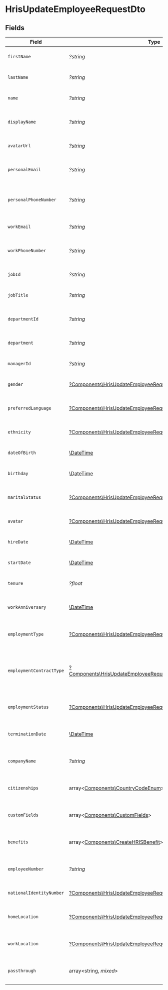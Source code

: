 # HrisUpdateEmployeeRequestDto


## Fields

| Field                                                                                                                                           | Type                                                                                                                                            | Required                                                                                                                                        | Description                                                                                                                                     | Example                                                                                                                                         |
| ----------------------------------------------------------------------------------------------------------------------------------------------- | ----------------------------------------------------------------------------------------------------------------------------------------------- | ----------------------------------------------------------------------------------------------------------------------------------------------- | ----------------------------------------------------------------------------------------------------------------------------------------------- | ----------------------------------------------------------------------------------------------------------------------------------------------- |
| `firstName`                                                                                                                                     | *?string*                                                                                                                                       | :heavy_minus_sign:                                                                                                                              | The employee first name                                                                                                                         | Issac                                                                                                                                           |
| `lastName`                                                                                                                                      | *?string*                                                                                                                                       | :heavy_minus_sign:                                                                                                                              | The employee last name                                                                                                                          | Newton                                                                                                                                          |
| `name`                                                                                                                                          | *?string*                                                                                                                                       | :heavy_minus_sign:                                                                                                                              | The employee name                                                                                                                               | Issac Newton                                                                                                                                    |
| `displayName`                                                                                                                                   | *?string*                                                                                                                                       | :heavy_minus_sign:                                                                                                                              | The employee display name                                                                                                                       | Sir Issac Newton                                                                                                                                |
| `avatarUrl`                                                                                                                                     | *?string*                                                                                                                                       | :heavy_minus_sign:                                                                                                                              | The employee avatar Url                                                                                                                         | https://example.com/avatar.png                                                                                                                  |
| `personalEmail`                                                                                                                                 | *?string*                                                                                                                                       | :heavy_minus_sign:                                                                                                                              | The employee personal email                                                                                                                     | isaac.newton@example.com                                                                                                                        |
| `personalPhoneNumber`                                                                                                                           | *?string*                                                                                                                                       | :heavy_minus_sign:                                                                                                                              | The employee personal phone number                                                                                                              | +1234567890                                                                                                                                     |
| `workEmail`                                                                                                                                     | *?string*                                                                                                                                       | :heavy_minus_sign:                                                                                                                              | The employee work email                                                                                                                         | newton@example.com                                                                                                                              |
| `workPhoneNumber`                                                                                                                               | *?string*                                                                                                                                       | :heavy_minus_sign:                                                                                                                              | The employee work phone number                                                                                                                  | +1234567890                                                                                                                                     |
| `jobId`                                                                                                                                         | *?string*                                                                                                                                       | :heavy_minus_sign:                                                                                                                              | The employee job id                                                                                                                             | R-6789                                                                                                                                          |
| `jobTitle`                                                                                                                                      | *?string*                                                                                                                                       | :heavy_minus_sign:                                                                                                                              | The employee job title                                                                                                                          | Physicist                                                                                                                                       |
| `departmentId`                                                                                                                                  | *?string*                                                                                                                                       | :heavy_minus_sign:                                                                                                                              | The employee department id                                                                                                                      | 3093                                                                                                                                            |
| `department`                                                                                                                                    | *?string*                                                                                                                                       | :heavy_minus_sign:                                                                                                                              | The employee department                                                                                                                         | Physics                                                                                                                                         |
| `managerId`                                                                                                                                     | *?string*                                                                                                                                       | :heavy_minus_sign:                                                                                                                              | The employee manager ID                                                                                                                         | 67890                                                                                                                                           |
| `gender`                                                                                                                                        | [?Components\HrisUpdateEmployeeRequestDtoGender](../../Models/Components/HrisUpdateEmployeeRequestDtoGender.md)                                 | :heavy_minus_sign:                                                                                                                              | The employee gender                                                                                                                             | male                                                                                                                                            |
| `preferredLanguage`                                                                                                                             | [?Components\HrisUpdateEmployeeRequestDtoPreferredLanguage](../../Models/Components/HrisUpdateEmployeeRequestDtoPreferredLanguage.md)           | :heavy_minus_sign:                                                                                                                              | The employee preferred language                                                                                                                 | en_US                                                                                                                                           |
| `ethnicity`                                                                                                                                     | [?Components\HrisUpdateEmployeeRequestDtoEthnicity](../../Models/Components/HrisUpdateEmployeeRequestDtoEthnicity.md)                           | :heavy_minus_sign:                                                                                                                              | The employee ethnicity                                                                                                                          | white                                                                                                                                           |
| `dateOfBirth`                                                                                                                                   | [\DateTime](https://www.php.net/manual/en/class.datetime.php)                                                                                   | :heavy_minus_sign:                                                                                                                              | The employee date_of_birth                                                                                                                      | 1990-01-01T00:00.000Z                                                                                                                           |
| `birthday`                                                                                                                                      | [\DateTime](https://www.php.net/manual/en/class.datetime.php)                                                                                   | :heavy_minus_sign:                                                                                                                              | The employee birthday                                                                                                                           | 2021-01-01T00:00:00Z                                                                                                                            |
| `maritalStatus`                                                                                                                                 | [?Components\HrisUpdateEmployeeRequestDtoMaritalStatus](../../Models/Components/HrisUpdateEmployeeRequestDtoMaritalStatus.md)                   | :heavy_minus_sign:                                                                                                                              | The employee marital status                                                                                                                     | single                                                                                                                                          |
| `avatar`                                                                                                                                        | [?Components\HrisUpdateEmployeeRequestDtoAvatar](../../Models/Components/HrisUpdateEmployeeRequestDtoAvatar.md)                                 | :heavy_minus_sign:                                                                                                                              | The employee avatar                                                                                                                             | https://example.com/avatar.png                                                                                                                  |
| `hireDate`                                                                                                                                      | [\DateTime](https://www.php.net/manual/en/class.datetime.php)                                                                                   | :heavy_minus_sign:                                                                                                                              | The employee hire date                                                                                                                          | 2021-01-01T00:00.000Z                                                                                                                           |
| `startDate`                                                                                                                                     | [\DateTime](https://www.php.net/manual/en/class.datetime.php)                                                                                   | :heavy_minus_sign:                                                                                                                              | The employee start date                                                                                                                         | 2021-01-01T00:00.000Z                                                                                                                           |
| `tenure`                                                                                                                                        | *?float*                                                                                                                                        | :heavy_minus_sign:                                                                                                                              | The employee tenure                                                                                                                             | 2                                                                                                                                               |
| `workAnniversary`                                                                                                                               | [\DateTime](https://www.php.net/manual/en/class.datetime.php)                                                                                   | :heavy_minus_sign:                                                                                                                              | The employee work anniversary                                                                                                                   | 2021-01-01T00:00:00Z                                                                                                                            |
| `employmentType`                                                                                                                                | [?Components\HrisUpdateEmployeeRequestDtoEmploymentType](../../Models/Components/HrisUpdateEmployeeRequestDtoEmploymentType.md)                 | :heavy_minus_sign:                                                                                                                              | The employee employment type                                                                                                                    | full_time                                                                                                                                       |
| `employmentContractType`                                                                                                                        | [?Components\HrisUpdateEmployeeRequestDtoEmploymentContractType](../../Models/Components/HrisUpdateEmployeeRequestDtoEmploymentContractType.md) | :heavy_minus_sign:                                                                                                                              | The employment work schedule type (e.g., full-time, part-time)                                                                                  | full_time                                                                                                                                       |
| `employmentStatus`                                                                                                                              | [?Components\HrisUpdateEmployeeRequestDtoEmploymentStatus](../../Models/Components/HrisUpdateEmployeeRequestDtoEmploymentStatus.md)             | :heavy_minus_sign:                                                                                                                              | The employee employment status                                                                                                                  | active                                                                                                                                          |
| `terminationDate`                                                                                                                               | [\DateTime](https://www.php.net/manual/en/class.datetime.php)                                                                                   | :heavy_minus_sign:                                                                                                                              | The employee termination date                                                                                                                   | 2021-01-01T00:00:00Z                                                                                                                            |
| `companyName`                                                                                                                                   | *?string*                                                                                                                                       | :heavy_minus_sign:                                                                                                                              | The employee company name                                                                                                                       | Example Corp                                                                                                                                    |
| `citizenships`                                                                                                                                  | array<[Components\CountryCodeEnum](../../Models/Components/CountryCodeEnum.md)>                                                                 | :heavy_minus_sign:                                                                                                                              | The citizenships of the Employee                                                                                                                |                                                                                                                                                 |
| `customFields`                                                                                                                                  | array<[Components\CustomFields](../../Models/Components/CustomFields.md)>                                                                       | :heavy_minus_sign:                                                                                                                              | The employee custom fields                                                                                                                      |                                                                                                                                                 |
| `benefits`                                                                                                                                      | array<[Components\CreateHRISBenefit](../../Models/Components/CreateHRISBenefit.md)>                                                             | :heavy_minus_sign:                                                                                                                              | Current benefits of the employee                                                                                                                |                                                                                                                                                 |
| `employeeNumber`                                                                                                                                | *?string*                                                                                                                                       | :heavy_minus_sign:                                                                                                                              | The assigned employee number                                                                                                                    | 125                                                                                                                                             |
| `nationalIdentityNumber`                                                                                                                        | [?Components\HrisUpdateEmployeeRequestDtoNationalIdentityNumber](../../Models/Components/HrisUpdateEmployeeRequestDtoNationalIdentityNumber.md) | :heavy_minus_sign:                                                                                                                              | The national identity number                                                                                                                    |                                                                                                                                                 |
| `homeLocation`                                                                                                                                  | [?Components\HrisUpdateEmployeeRequestDtoHomeLocation](../../Models/Components/HrisUpdateEmployeeRequestDtoHomeLocation.md)                     | :heavy_minus_sign:                                                                                                                              | The employee home location                                                                                                                      |                                                                                                                                                 |
| `workLocation`                                                                                                                                  | [?Components\HrisUpdateEmployeeRequestDtoWorkLocation](../../Models/Components/HrisUpdateEmployeeRequestDtoWorkLocation.md)                     | :heavy_minus_sign:                                                                                                                              | The employee work location                                                                                                                      |                                                                                                                                                 |
| `passthrough`                                                                                                                                   | array<string, *mixed*>                                                                                                                          | :heavy_minus_sign:                                                                                                                              | Value to pass through to the provider                                                                                                           | {<br/>"other_known_names": "John Doe"<br/>}                                                                                                     |